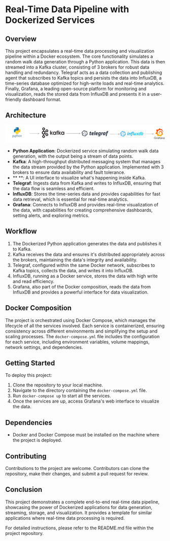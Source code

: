 
# Real-Time Data Pipeline with Dockerized Services

## Overview

This project encapsulates a real-time data processing and visualization pipeline within a Docker ecosystem. The core functionality simulates a random walk data generation through a Python application. This data is then streamed into a Kafka cluster, consisting of 3 brokers for robust data handling and redundancy. Telegraf acts as a data collection and publishing agent that subscribes to Kafka topics and persists the data into InfluxDB, a time-series database optimized for high-write loads and real-time analytics. Finally, Grafana, a leading open-source platform for monitoring and visualization, reads the stored data from InfluxDB and presents it in a user-friendly dashboard format.

## Architecture

![Random Walk Simulation](architecture.png "Random Walk Data Pipeline's Architecture")
- **Python Application**: Dockerized service simulating random walk data generation, with the output being a stream of data points.
- **Kafka**: A high-throughput distributed messaging system that manages the data stream provided by the Python application. Implemented with 3 brokers to ensure data availability and fault tolerance.
- ** **: A UI interface to visualize what's happening inside Kafka.
- **Telegraf**: Ingests data from Kafka and writes to InfluxDB, ensuring that the data flow is seamless and efficient.
- **InfluxDB**: Stores the time-series data and provides capabilities for fast data retrieval, which is essential for real-time analytics.
- **Grafana**: Connects to InfluxDB and provides real-time visualization of the data, with capabilities for creating comprehensive dashboards, setting alerts, and exploring metrics.

## Workflow

1. The Dockerized Python application generates the data and publishes it to Kafka.
2. Kafka receives the data and ensures it's distributed appropriately across the brokers, maintaining the data's integrity and availability.
3. Telegraf, configured within the same Docker network, subscribes to Kafka topics, collects the data, and writes it into InfluxDB.
4. InfluxDB, running as a Docker service, stores the data with high write and read efficiency.
5. Grafana, also part of the Docker composition, reads the data from InfluxDB and provides a powerful interface for data visualization.

## Docker Composition

The project is orchestrated using Docker Compose, which manages the lifecycle of all the services involved. Each service is containerized, ensuring consistency across different environments and simplifying the setup and scaling processes. The `docker-compose.yml` file includes the configuration for each service, including environment variables, volume mappings, network settings, and dependencies.

## Getting Started

To deploy this project:

1. Clone the repository to your local machine.
2. Navigate to the directory containing the `docker-compose.yml` file.
3. Run `docker-compose up` to start all the services.
4. Once the services are up, access Grafana's web interface to visualize the data.

## Dependencies

- Docker and Docker Compose must be installed on the machine where the project is deployed.

## Contributing

Contributions to the project are welcome. Contributors can clone the repository, make their changes, and submit a pull request for review.

## Conclusion

This project demonstrates a complete end-to-end real-time data pipeline, showcasing the power of Dockerized applications for data generation, streaming, storage, and visualization. It provides a template for similar applications where real-time data processing is required.

For detailed instructions, please refer to the README.md file within the project repository.
